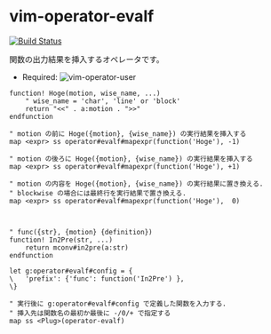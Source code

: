 vim-operator-evalf
=======================

[![Build Status](https://travis-ci.org/syngan/vim-operator-evalf.svg?branch=master)](https://travis-ci.org/syngan/vim-operator-evalf)

関数の出力結果を挿入するオペレータです。

- Required:  ![vim-operator-user](https://github.com/kana/vim-operator-user)


```vim
function! Hoge(motion, wise_name, ...)
	" wise_name = 'char', 'line' or 'block'
	return "<<" . a:motion . ">>"
endfunction

" motion の前に Hoge({motion}, {wise_name}) の実行結果を挿入する
map <expr> ss operator#evalf#mapexpr(function('Hoge'), -1)

" motion の後ろに Hoge({motion}, {wise_name}) の実行結果を挿入する
map <expr> ss operator#evalf#mapexpr(function('Hoge'), +1)

" motion の内容を Hoge({motion}, {wise_name}) の実行結果に置き換える.
" blockwise の場合には最終行を実行結果で置き換える.
map <expr> ss operator#evalf#mapexpr(function('Hoge'),  0)



" func({str}, {motion} {definition})
function! In2Pre(str, ...)
	return mconv#in2pre(a:str)
endfunction

let g:operator#evalf#config = {
\	'prefix': {'func': function('In2Pre') },
\}

" 実行後に g:operator#evalf#config で定義した関数を入力する.
" 挿入先は関数名の最初か最後に -/0/+ で指定する
map ss <Plug>(operator-evalf)
```

